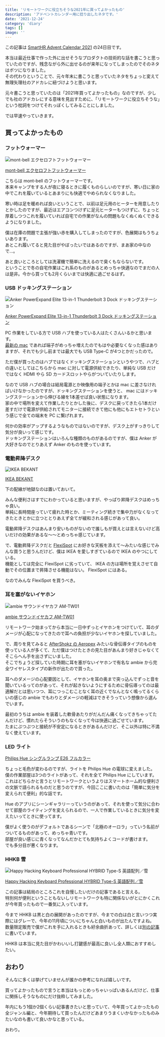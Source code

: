 ```yaml
---
title: 'リモートワークに役立ちそうな2021年に買ってよかったもの'
description: 'アドベントカレンダー用に捻り出したネタです。'
date: '2021-12-24'
category: 'diary'
tags: []
image: ''
---
```


この記事は [SmartHR Advent Calendar 2021](https://qiita.com/advent-calendar/2021/smarthr) の24日目です。

本当は最近仕事で作った外に出せそうなプロダクトの技術的な話を書こうと思っていたのですが、残念ながら外に出せるのが来年になってしまったのでそのネタはボツになりました。  
その代わりということで、元々年末に書こうと思っていたネタをちょっと変えて無理矢理社のアドカレに紐づけようと思います。

元々書こうと思っていたのは「2021年買ってよかったもの」なのですが、少しでも社のアドカレにする意味を見出すために、「リモートワークに役立ちそうな」という枕詞をつけてそれっぽくしてみることにしました。

では早速やっていきます。

## 買ってよかったもの

### フットウォーマー

![mont-bell エクセロフトフットウォーマー](/images/blog/2021/12/2021-best-buy/01.jpg 'mont-bell エクセロフトフットウォーマー')

[mont-bell エクセロフトフットウォーマー](https://webshop.montbell.jp/goods/disp.php?product_id=1118505)

こちらは mont-bell のフットウォーマーです。  
本来キャンプをする人が夜に寝るときに履くものらしいのですが、寒い日に家の中でこれを履いているとあまりにも快適でやめられなくなりました。

寒い時は足を暖めれば良いということで、以前は足元用のヒーターを用意したりとかしたのですが、最近はエアコンつけずに足元ヒーターもつけずに、ちょっと厚着しつつこれを履いていれば自宅での作業がなんの問題もなくぬくぬくできるようになりました。

僕は在庫の問題で主張が強い赤を購入してしまったのですが、色展開はもうちょいあります。  
あとこれ履いてると見た目がやぼったいではあるのですが、まあ家の中なので…。

あと良いところとしては洗濯機で簡単に洗えるので臭くもならないです。  
ということで冬の自宅作業はこれ系のものがあるとめっちゃ快適なのでまだの人は是非。今から買っても2月くらいまでは快適に過ごせるはず。

### USB ドッキングステーション

![Anker PowerExpand Elite 13-in-1 Thunderbolt 3 Dock ドッキングステーション](/images/blog/2021/12/2021-best-buy/02.jpg 'Anker PowerExpand Elite 13-in-1 Thunderbolt 3 Dock ドッキングステーション')

[Anker PowerExpand Elite 13-in-1 Thunderbolt 3 Dock ドッキングステーション](https://www.ankerjapan.com/products/a8396)

PC 作業をしている方で USB ハブを使っている人はたくさんいるかと思います。  
[最新の mac](https://www.apple.com/jp/macbook-pro-14-and-16/) であれば端子がめっちゃ増えたのでもはや必要なくなった感はありますが、それでも少し前までは最大でも USB Type-C が4つとかだったので。

ただ僕が買ったのはハブではなくドッキングステーションというやつで、ハブとの違いとしてはこちらから mac に対して電源供給できたり、単純な USB だけではなく HDMI やら SD カードスロットやらがついていたりします。

なので USB ハブの場合は結局電源とか映像用の端子とかは mac に差さなければいけなかったのですが、ドッキングステーションを使うと、 mac にはドッキングステーションから伸びる線を1本差せば良い状態になります。  
家の中で場所を変えて作業したりとかした後に、デスクに戻ってきたら1本だけ差すだけで電源が供給されてモニターに接続できて他にも他にもエトセトラという感じで全ての端末を PC に繋げれます。

何かの効率がアップするようなものではないのですが、デスク上がすっきりして気分が良いって感じです。  
ドッキングステーションはいろんな種類のものがあるのですが、僕は Anker が大好きなのでとりあえず Anker のものを使っています。

### 電動昇降デスク

![IKEA BEKANT](/images/blog/2021/12/2021-best-buy/03.jpg 'IKEA BEKANT')

[IKEA BEKANT](https://www.ikea.com/jp/ja/p/bekant-desk-sit-stand-white-s69222579/)

下の配線が地獄なのは置いておいて。

みんな便利さはすでにわかっていると思いますが、やっぱり昇降デスクはめっちゃ良い。  
単純に長時間座っていて疲れた時とか、ミーティング続きで集中力がなくなってきたときとかに立つととりあえず全てが緩和される感じがあって良い。

電動昇降デスクはあんまり安いものがないので誰しもが買えとは言えないけど高いだけの効果があるな〜〜とめっちゃ感じています。

で、電動昇降デスクだと [FlexiSpot](https://flexispot.jp/) にお好きな天板を添えて〜みたいな感じでみんな買うと思うんだけど、僕は IKEA を愛しすぎているので IKEA のやつにしている。  
機能としては完全に FlexiSpot に劣っていて、 IKEA の方は場所を覚えさせて自動でその位置まで昇降させる機能はない。 FlexiSpot にはある。

なのでみんな FlexiSpot を買うべき。

### 耳を塞がないイヤホン

![ambie サウンドイヤカフ AM-TW01](/images/blog/2021/12/2021-best-buy/04.jpg 'ambie サウンドイヤカフ AM-TW01')

[ambie サウンドイヤカフ AM-TW01](https://ambie.co.jp/soundearcuffs/tws/)

リモートワーク始まってから本当に一日中ずっとイヤホンをつけていて、耳のダメージが心配になってきたので耳への負担が少ないイヤホンを探していました。

で、周りを見てみると [AfterShokz の Aeropex](https://aftershokz.jp/products/aeropex) みたいな骨伝導タイプのものを使っている人が多くて、ただ僕はつけたときの見た目があんまり好きじゃなくてそこらへん手を出さずにいました。  
そこでちょうど探していた時期に耳を塞がないイヤホンで有名な ambie から完全ワイヤレスタイプの新作が出たので買った。

耳へのダメージの心配要因として、イヤホンを耳の奥まで突っ込んでずっと音を聞いているってのがあって、それが起きないようにするために骨伝導ってのは最適解だとは思いつつ、耳につっこむことなく耳の近くでなんとなく鳴ってるくらいの感じの ambie でもわりとダメージの軽減はできそうっていう想像から選んでいます。

最初のうちは ambie を装着した軟骨あたりがだんだん痛くなってきちゃってたんだけど、慣れたらそういうのもなくなって今は快適に過ごせています。  
たまにぷつぷつと接続が不安定になるときがあるんだけど、そこ以外は特に不満なく使えています。

### LED ライト

[Philips Hue シングルランプ E26 フルカラー](https://www.philips-hue.com/ja-jp/p/hue-white-and-color-ambiance-1-pack-e26/8718699722265)

ちょっと毛色が変わるのですが、ライトを Philips Hue の電球に変えました。  
僕の作業部屋は3つのライトがあって、それを全て Philips Hue にしています。これはどちらかと言うとリモートワークというよりはスマートホーム的な便利さの文脈で語られるものだと思うのですが、今回ここに書いたのは「簡単に気分を変えられて便利」的な話です。

Hue のアプリにシーンギャラリーっていうのがあって、それを使って気分に合わせて部屋のライティングを変えられるので、一人で作業しているときに気分を変えたいってときに使ってます。

僕がよく使うのがデフォルトであるシーンで「北極のオーロラ」っていう名前がついてるものがあって、めっちゃ青いです。  
部屋が良い感じに青くなってなんだかとても気持ちよくコードが書けます。  
でも多分目が悪くなります。

### HHKB 雪

![Happy Hacking Keyboard Professional HYBRID Type-S 英語配列／雪](/images/blog/2021/12/2021-best-buy/05.jpg 'Happy Hacking Keyboard Professional HYBRID Type-S 英語配列／雪')

[Happy Hacking Keyboard Professional HYBRID Type-S 英語配列／雪](https://www.pfu.fujitsu.com/direct/hhkb/detail_pd-kb800ys.html)

この記事は結局のところこれを自慢したいだけの記事であると言える。  
特別何が便利ということもないしリモートワークも特に関係ないがとにかくこれが今年買ったもので一番気に入っています。

今まで HHKB は黒と白の展開があったのですが、今までの白は白と言いつつ実際にはグレーで、今年の11月頃についにちゃんと白いものが出たんですよね。  
数量限定販売で僕がこれを手に入れるときも紆余曲折あって、詳しくは[別の記事](https://blog.nabeliwo.com/2021/11/hhkb-snow/)に書いています。

HHKB は本当に見た目がかわいいし打鍵感が最高に良いし全人類におすすめしたい。

## おわり

そんなに多くは挙げていませんが誰かの参考になれば嬉しいです。

買ってよかったもので言うと本当はもっとめっちゃいっぱいあるんだけど、仕事に関係しそうなものにだけ抜粋してみました。

年内にもう1個か2個くらい記事書きたいと思っていて、今年買ってよかったもの全ジャンル編と、今年期待して買ったんだけどあまりうまくいかなかったものみたいなのも書いて良いかなと思っている。

おわり。
